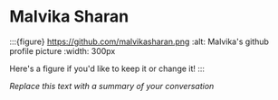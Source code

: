 # Malvika Sharan

:::{figure} https://github.com/malvikasharan.png
:alt: Malvika's github profile picture
:width: 300px

Here's a figure if you'd like to keep it or change it!
:::

*Replace this text with a summary of your conversation*
